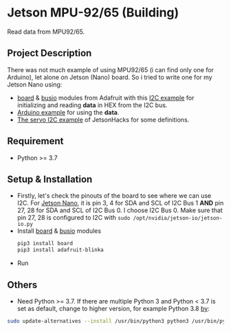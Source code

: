 # Jetson MPU-92/65 (Building)
Read data from MPU92/65. 

## Project Description
There was not much example of using MPU92/65 (i can find only one for Arduino), let alone on Jetson (Nano) board. So i tried to write one for my Jetson Nano using: 
* [board](https://learn.adafruit.com/arduino-to-circuitpython/the-board-module) & [busio](https://docs.circuitpython.org/en/latest/shared-bindings/busio/) modules from Adafruit with this [I2C example](https://learn.adafruit.com/circuitpython-basics-i2c-and-spi/i2c-devices) for initializing and reading **data** in HEX from the I2C bus.
* [Arduino example](https://bitbucket.org/cinqlair/mpu9250/src/master/) for using the **data**.
* [The servo I2C example](https://github.com/JetsonHacksNano/ServoKit/blob/master/servoPlay.py) of JetsonHacks for some definitions. 

## Requirement
* Python >= 3.7

## Setup & Installation
* Firstly, let's check the pinouts of the board to see where we can use I2C. For [Jetson Nano](https://jetsonhacks.com/nvidia-jetson-nano-j41-header-pinout/), it is pin 3, 4 for SDA and SCL of I2C Bus 1 **AND** pin 27, 28 for SDA and SCL of I2C Bus 0. I choose I2C Bus 0. Make sure that pin 27, 28 is configured to I2C with `sudo /opt/nvidia/jetson-io/jetson-io.py`
* Install [board](https://learn.adafruit.com/arduino-to-circuitpython/the-board-module) & [busio](https://docs.circuitpython.org/en/latest/shared-bindings/busio/) modules
   ```sh
   pip3 install board
   pip3 install adafruit-blinka
   ```
* Run 

## Others
* Need Python >= 3.7. If there are multiple Python 3 and Python < 3.7 is set as default, change to higher version, for example Python 3.8 [by](https://askubuntu.com/questions/922853/update-python-3-5-to-3-6-via-terminal):
 ```sh
 sudo update-alternatives --install /usr/bin/python3 python3 /usr/bin/python3.8 1
 ```
